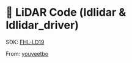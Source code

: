 # 📡 LiDAR Code (ldlidar & ldlidar_driver)

SDK: [FHL-LD19](https://drive.google.com/drive/folders/1jDIx0p-0Cy9rYoSuTpTnV4MNIgaVVAof)

From: [youyeetbo](https://wiki.youyeetoo.com/en/Lidar/D300)
